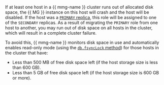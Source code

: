 If at least one host in a {{ mmg-name }} cluster runs out of allocated disk space, the {{ MG }} instance on this host will crash and the host will be disabled. If the host was a [`PRIMARY` replica](../../managed-mongodb/concepts/replication.md), this role will be assigned to one of the `SECONDARY` replicas. As a result of migrating the `PRIMARY` role from one host to another, you may run out of disk space on all hosts in the cluster, which will result in a complete cluster failure.

To avoid this, {{ mmg-name }} monitors disk space in use and automatically enables read-only mode (using the [`db.fsyncLock` method](https://docs.mongodb.com/manual/reference/method/db.fsyncLock/)) for those hosts in the cluster that have:

* Less than 500 MB of free disk space left (if the host storage size is less than 600 GB).
* Less than 5 GB of free disk space left (if the host storage size is 600 GB or more).
